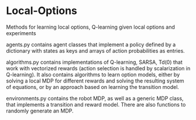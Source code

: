 # Local-Options
Methods for learning local options, Q-learning given local options and experiments

agents.py contains agent classes that implement a policy defined by a dictionary with states
as keys and arrays of action probabilities as entries. 

algorithms.py contains implementations of Q-learning, SARSA, Td(0) 
that work with vectorized rewards (action selection is handled by scalarization in Q-learning). It also contains algorithms to learn option
models, either by solving a local MDP for different rewards and solving the resulting system of equations, or by an approach based on learning 
the transition model. 

environments.py contains the robot MDP, as well as a generic MDP class, that implements a transition and reward model. There are also functions to randomly generate an MDP. 

